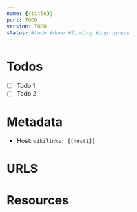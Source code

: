 ```yaml
---
name: {{title}}
port: TODO
version: TODO
status: #todo #done #finding #inprogress
---
```

# Todos
- [ ] Todo 1
- [ ] Todo 2

# Metadata
- Host: `wikilinks: [[host1]]`

# URLS


# Resources
